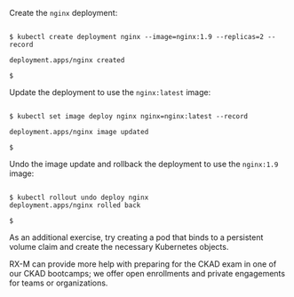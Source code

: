 <!-- CKAD Self-Study Mod 3 -->

Create the <code>nginx</code> deployment:

<pre class="wp-block-code"><code>
$ kubectl create deployment nginx --image=nginx:1.9 --replicas=2 --record

deployment.apps/nginx created

$
</code></pre>

Update the deployment to use the <code>nginx:latest</code> image:

<pre class="wp-block-code"><code>
$ kubectl set image deploy nginx nginx=nginx:latest --record

deployment.apps/nginx image updated

$
</code></pre>

Undo the image update and rollback the deployment to use the <code>nginx:1.9</code> image:

<pre class="wp-block-code"><code>
$ kubectl rollout undo deploy nginx
deployment.apps/nginx rolled back

$
</code></pre>


As an additional exercise, try creating a pod that binds to a persistent volume claim and create the necessary Kubernetes objects.

RX-M can provide more help with preparing for the CKAD exam in one of our CKAD bootcamps; we offer open enrollments and private engagements for teams or organizations.
